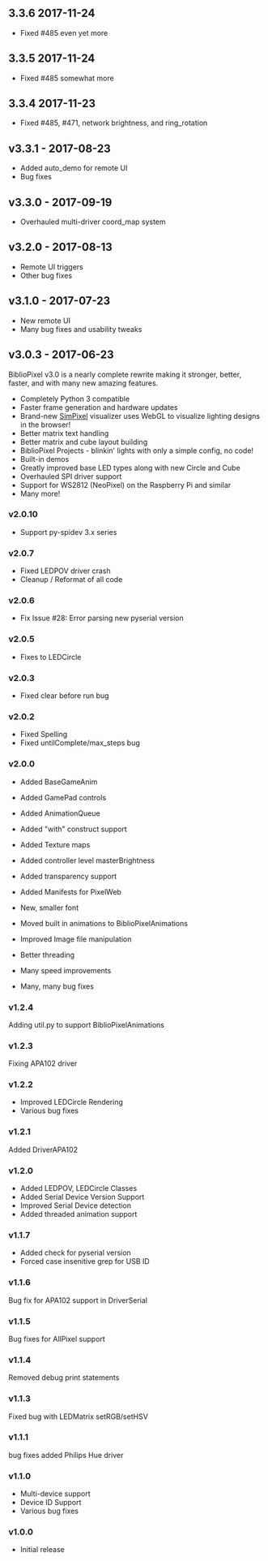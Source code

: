 ## 3.3.6 2017-11-24
- Fixed #485 even yet more

## 3.3.5 2017-11-24
- Fixed #485 somewhat more

## 3.3.4 2017-11-23
- Fixed #485, #471, network brightness, and ring_rotation

## v3.3.1 - 2017-08-23
- Added auto_demo for remote UI
- Bug fixes

## v3.3.0 - 2017-09-19
- Overhauled multi-driver coord_map system

## v3.2.0 -	2017-08-13
- Remote UI triggers
- Other bug fixes

## v3.1.0 - 2017-07-23
- New remote UI
- Many bug fixes and usability tweaks

## v3.0.3 - 2017-06-23

BiblioPixel v3.0 is a nearly complete rewrite making it stronger, better, faster, and with many new amazing features.

- Completely Python 3 compatible
- Faster frame generation and hardware updates
- Brand-new [SimPixel](https://github.com/ManiacalLabs/SimPixel) visualizer uses WebGL to visualize lighting designs in the browser!
- Better matrix text handling
- Better matrix and cube layout building
- BiblioPixel Projects - blinkin' lights with only a simple config, no code!
- Built-in demos
- Greatly improved base LED types along with new Circle and Cube
- Overhauled SPI driver support
- Support for WS2812 (NeoPixel) on the Raspberry Pi and similar
- Many more!

### v2.0.10
- Support py-spidev 3.x series

### v2.0.7
- Fixed LEDPOV driver crash
- Cleanup / Reformat of all code

### v2.0.6
- Fix Issue #28: Error parsing new pyserial version

### v2.0.5
- Fixes to LEDCircle

### v2.0.3
- Fixed clear before run bug

### v2.0.2
- Fixed Spelling
- Fixed untilComplete/max_steps bug

### v2.0.0
- Added BaseGameAnim
- Added GamePad controls
- Added AnimationQueue
- Added "with" construct support
- Added Texture maps
- Added controller level masterBrightness
- Added transparency support
- Added Manifests for PixelWeb

- New, smaller font
- Moved built in animations to BiblioPixelAnimations
- Improved Image file manipulation
- Better threading

- Many speed improvements
- Many, many bug fixes

### v1.2.4
Adding util.py to support BiblioPixelAnimations

### v1.2.3
Fixing APA102 driver

### v1.2.2
- Improved LEDCircle Rendering
- Various bug fixes

### v1.2.1
Added DriverAPA102

### v1.2.0
- Added LEDPOV, LEDCircle Classes
- Added Serial Device Version Support
- Improved Serial Device detection
- Added threaded animation support

### v1.1.7
- Added check for pyserial version
- Forced case insenitive grep for USB ID

### v1.1.6
Bug fix for APA102 support in DriverSerial

### v1.1.5
Bug fixes for AllPixel support

### v1.1.4
Removed debug print statements

### v1.1.3
Fixed bug with LEDMatrix setRGB/setHSV

### v1.1.1
bug fixes
added Philips Hue driver

### v1.1.0
- Multi-device support
- Device ID Support
- Various bug fixes

### v1.0.0
- Initial release
